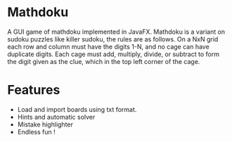 # Mathdoku

A GUI game of mathdoku implemented in JavaFX. Mathdoku is a variant on sudoku puzzles like killer sudoku, the rules are as follows. On a NxN grid
each row and column must have the digits 1-N, and no cage can have duplicate digits. Each cage must add, multiply, divide, or subtract to form the digit given as the clue, which in the top left corner of the cage.

# Features

- Load and import boards using txt format.
- Hints and automatic solver
- Mistake highlighter
- Endless fun !

